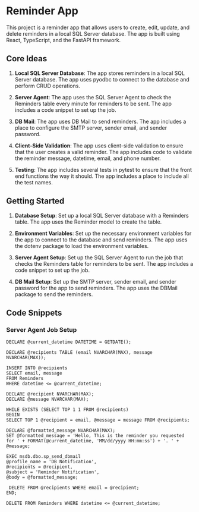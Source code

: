 # Reminder App

This project is a reminder app that allows users to create, edit, update, and delete reminders in a local SQL Server database. The app is built using React, TypeScript, and the FastAPI framework.

## Core Ideas

1. **Local SQL Server Database**: The app stores reminders in a local SQL Server database. The app uses pyodbc to connect to the database and perform CRUD operations.

2. **Server Agent**: The app uses the SQL Server Agent to check the Reminders table every minute for reminders to be sent. The app includes a code snippet to set up the job.

3. **DB Mail**: The app uses DB Mail to send reminders. The app includes a place to configure the SMTP server, sender email, and sender password.

4. **Client-Side Validation**: The app uses client-side validation to ensure that the user creates a valid reminder. The app includes code to validate the reminder message, datetime, email, and phone number.

5. **Testing**: The app includes several tests in pytest to ensure that the front end functions the way it should. The app includes a place to include all the test names.

## Getting Started

1. **Database Setup**: Set up a local SQL Server database with a Reminders table. The app uses the Reminder model to create the table.

2. **Environment Variables**: Set up the necessary environment variables for the app to connect to the database and send reminders. The app uses the dotenv package to load the environment variables.

3. **Server Agent Setup**: Set up the SQL Server Agent to run the job that checks the Reminders table for reminders to be sent. The app includes a code snippet to set up the job.

4. **DB Mail Setup**: Set up the SMTP server, sender email, and sender password for the app to send reminders. The app uses the DBMail package to send the reminders.

## Code Snippets

### Server Agent Job Setup

```
DECLARE @current_datetime DATETIME = GETDATE();

DECLARE @recipients TABLE (email NVARCHAR(MAX), message NVARCHAR(MAX));

INSERT INTO @recipients
SELECT email, message
FROM Reminders
WHERE datetime <= @current_datetime;

DECLARE @recipient NVARCHAR(MAX);
DECLARE @message NVARCHAR(MAX);

WHILE EXISTS (SELECT TOP 1 1 FROM @recipients)
BEGIN
SELECT TOP 1 @recipient = email, @message = message FROM @recipients;

DECLARE @formatted_message NVARCHAR(MAX);
SET @formatted_message = 'Hello, This is the reminder you requested for ' + FORMAT(@current_datetime, 'MM/dd/yyyy HH:mm:ss') + '. ' + @message;

EXEC msdb.dbo.sp_send_dbmail
@profile_name = 'DB Notification',
@recipients = @recipient,
@subject = 'Reminder Notification',
@body = @formatted_message;

 DELETE FROM @recipients WHERE email = @recipient;
END;

DELETE FROM Reminders WHERE datetime <= @current_datetime;
```
